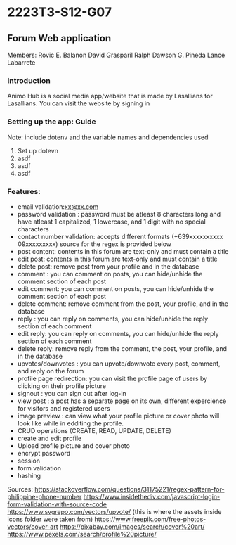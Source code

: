 # 2223T3-S12-G07 #
## Forum Web application ##

Members:
Rovic E. Balanon
David Grasparil
Ralph Dawson G. Pineda
Lance Labarrete

### Introduction ### 

Animo Hub is a social media app/website that is made by Lasallians for Lasallians. You can visit the website by signing in 

### Setting up the app: Guide ###
Note: include dotenv and the variable names and dependencies used
1. Set up dotevn
2. asdf
3. asdf
4. asdf

### Features: ###

* email validation:xx@xx.com
* password validation : password must be atleast 8 characters long and have atleast 1 capitalized, 1 lowercase, and 1 digit with no special characters
* contact number validation: accepts different formats (+639xxxxxxxxxx   09xxxxxxxxx) source for the regex is provided below
* post content: contents in this forum are text-only and must contain a title
* edit post: contents in this forum are text-only and must contain a title
* delete post: remove post from your profile and in the database 
* comment : you can comment on posts, you can hide/unhide the comment section of each post
* edit comment: you can comment on posts, you can hide/unhide the comment section of each post
* delete comment: remove comment from the post, your profile, and in the database
* reply : you can reply on comments, you can hide/unhide the reply section of each comment
* edit reply: you can reply on comments, you can hide/unhide the reply section of each comment
* delete reply: remove reply from the comment, the post, your profile, and in the database
* upvotes/downvotes : you can upvote/downvote every post, comment, and reply on the forum
* profile page redirection: you can visit the profile page of users by clicking on their profile picture
* signout : you can sign out after log-in
* view post : a post has a separate page on its own, different expercience for visitors and registered users
* image preview : can view what your profile picture or cover photo will look like while in edditing the profile.
* CRUD operations (CREATE, READ, UPDATE, DELETE)
* create and edit profile
* Upload profile picture and cover photo
* encrypt password
* session
* form validation
* hashing

Sources:
https://stackoverflow.com/questions/31175221/regex-pattern-for-philippine-phone-number
https://www.insidethediv.com/javascript-login-form-validation-with-source-code
https://www.svgrepo.com/vectors/upvote/ (this is where the assets inside icons folder were taken from)
https://www.freepik.com/free-photos-vectors/cover-art
https://pixabay.com/images/search/cover%20art/
https://www.pexels.com/search/profile%20picture/
